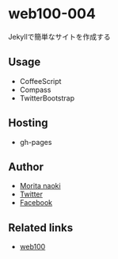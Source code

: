 web100-004
==========

Jekyllで簡単なサイトを作成する

Usage
------

- CoffeeScript
- Compass
- TwitterBootstrap

Hosting
-----------

- gh-pages

Author
-------

- [Morita naoki](http://moritanaoki.org)
- [Twitter](http://twitter.com/morizotter)
- [Facebook](http://facebook.com/morizotter)

Related links
--------------

- [web100](https://github.com/morizotter/web100)